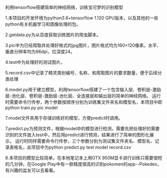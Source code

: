 利用tensorflow搭建简单的神经网络，训练宝可梦的识别模型

1.本项目的开发环境为python3.6+tensorflow 1.120 GPU版本，以及其他的一些python有关机器学习和图像处理的包。

2.getdata.py为从百度获取训练图片的爬虫脚本。

3.pic中为已经爬取并处理好格式的jpg图片，图片格式均为160×120像素，水平、垂直分辨率均为96dpi，位深度24。

4.test中为处理好的测试图片。

5.record.csv中记录了精灵类别编号、名称、和爬取图片的要求数量，便于后续分类处理

6.model.py用于建立模型，利用tensorflow搭建了一个包含输入层、卷积层-激励层-池化层、卷积层-激励层-池化层、全连接层和输出层的简单的神经网络。
  运行时需要命令行传参，两个参数按顺序分别为训练集文件夹名和模型名，本项目中即 python train.py pic model
  
7.model文件夹用于存储训练好的模型，方便predict时调用。

7.predict.py为预测文件，根据model中的模型进行检测，需要先把处理好的需要识别的文件放入test中，然后用predict进行预测，结果进行了简单的图形化展示。
  运行时同样需要命令行传参，三个参数分别为测试集文件夹名、模型名、记录表格名，此项目中为python predict.py test model record.csv
  
8.本项目的模型比较简单，在本地笔记本上用GTX 950M显卡进行训练只需要很短的几分钟。在Google Play中有一款精度很高的识别pokomen的app--Pokedex，有兴趣的盆友可以去看看。

